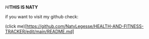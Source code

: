_HI_**THIS IS NATY**

if you want to visit my github check:

(click me)[https://github.com/NatyLegesse/HEALTH-AND-FITNESS-TRACKER/edit/main/README.md]
